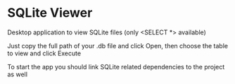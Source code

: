 # SQLite Viewer

Desktop application to view SQLite files (only <SELECT *> available)

Just copy the full path of your .db file and click Open, then choose the table to view and click Execute

To start the app you should link SQLite related dependencies to the project as well 
